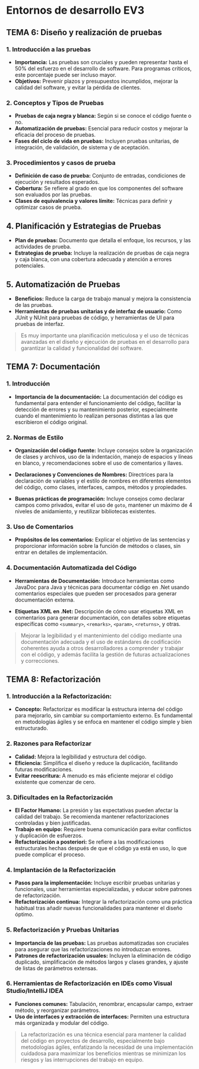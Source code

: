 # Entornos de desarrollo EV3

## TEMA 6: Diseño y realización de pruebas

### 1. Introducción a las pruebas

- **Importancia:** Las pruebas son cruciales y pueden representar hasta el 50% del esfuerzo en el desarrollo de software. Para programas críticos, este porcentaje puede ser incluso mayor.
- **Objetivos:** Prevenir plazos y presupuestos incumplidos, mejorar la calidad del software, y evitar la pérdida de clientes.

### 2. Conceptos y Tipos de Pruebas

- **Pruebas de caja negra y blanca:** Según si se conoce el código fuente o no.
- **Automatización de pruebas:** Esencial para reducir costos y mejorar la eficacia del proceso de pruebas.
- **Fases del ciclo de vida en pruebas:** Incluyen pruebas unitarias, de integración, de validación, de sistema y de aceptación.

### 3. Procedimientos y casos de prueba

- **Definición de caso de prueba:** Conjunto de entradas, condiciones de ejecución y resultados esperados.
- **Cobertura:** Se refiere al grado en que los componentes del software son evaluados por las pruebas.
- **Clases de equivalencia y valores límite:** Técnicas para definir y optimizar casos de prueba.

## 4. Planificación y Estrategias de Pruebas

- **Plan de pruebas:** Documento que detalla el enfoque, los recursos, y las actividades de prueba.
- **Estrategias de prueba:** Incluye la realización de pruebas de caja negra y caja blanca, con una cobertura adecuada y atención a errores potenciales.

## 5. Automatización de Pruebas

- **Beneficios:** Reduce la carga de trabajo manual y mejora la consistencia de las pruebas.
- **Herramientas de pruebas unitarias y de interfaz de usuario:** Como JUnit y NUnit para pruebas de código, y herramientas de UI para pruebas de interfaz.

>Es muy importante una planificación meticulosa y el uso de técnicas avanzadas en el diseño y ejecución de pruebas en el desarrollo para garantizar la calidad y funcionalidad del software.

## TEMA 7: Documentación

### 1. Introducción

- **Importancia de la documentación:** La documentación del código es fundamental para entender el funcionamiento del código, facilitar la detección de errores y su mantenimiento posterior, especialmente cuando el mantenimiento lo realizan personas distintas a las que escribieron el código original.

### 2. Normas de Estilo

- **Organización del código fuente:** Incluye consejos sobre la organización de clases y archivos, uso de la indentación, manejo de espacios y líneas en blanco, y recomendaciones sobre el uso de comentarios y llaves.

- **Declaraciones y Convenciones de Nombres:** Directrices para la declaración de variables y el estilo de nombres en diferentes elementos del código, como clases, interfaces, campos, métodos y propiedades.

- **Buenas prácticas de programación:** Incluye consejos como declarar campos como privados, evitar el uso de `goto`, mantener un máximo de 4 niveles de anidamiento, y reutilizar bibliotecas existentes.

### 3. Uso de Comentarios

- **Propósitos de los comentarios:** Explicar el objetivo de las sentencias y proporcionar información sobre la función de métodos o clases, sin entrar en detalles de implementación.

### 4. Documentación Automatizada del Código

- **Herramientas de Documentación:** Introduce herramientas como JavaDoc para Java y técnicas para documentar código en .Net usando comentarios especiales que pueden ser procesados para generar documentación externa.

- **Etiquetas XML en .Net:** Descripción de cómo usar etiquetas XML en comentarios para generar documentación, con detalles sobre etiquetas específicas como `<summary>`, `<remarks>`, `<param>`, `<returns>`, y otras.

>Mejorar la legibilidad y el mantenimiento del código mediante una documentación adecuada y el uso de estándares de codificación coherentes ayuda a otros desarrolladores a comprender y trabajar con el código, y además facilita la gestión de futuras actualizaciones y correcciones.

## TEMA 8: Refactorización

### 1. Introducción a la Refactorización:

- **Concepto:** Refactorizar es modificar la estructura interna del código para mejorarlo, sin cambiar su comportamiento externo. Es fundamental en metodologías ágiles y se enfoca en mantener el código simple y bien estructurado.

### 2. Razones para Refactorizar

- **Calidad:** Mejora la legibilidad y estructura del código.
- **Eficiencia:** Simplifica el diseño y reduce la duplicación, facilitando futuras modificaciones.
- **Evitar reescritura:** A menudo es más eficiente mejorar el código existente que comenzar de cero.

### 3. Dificultades en la Refactorización

- **El Factor Humano:** La presión y las expectativas pueden afectar la calidad del trabajo. Se recomienda mantener refactorizaciones controladas y bien justificadas.
- **Trabajo en equipo:** Requiere buena comunicación para evitar conflictos y duplicación de esfuerzos.
- **Refactorización a posteriori:** Se refiere a las modificaciones estructurales hechas después de que el código ya está en uso, lo que puede complicar el proceso.

### 4. Implantación de la Refactorización

- **Pasos para la implementación:** Incluye escribir pruebas unitarias y funcionales, usar herramientas especializadas, y educar sobre patrones de refactorización.
- **Refactorización continua:** Integrar la refactorización como una práctica habitual tras añadir nuevas funcionalidades para mantener el diseño óptimo.

### 5. Refactorización y Pruebas Unitarias

- **Importancia de las pruebas:** Las pruebas automatizadas son cruciales para asegurar que las refactorizaciones no introduzcan errores.
- **Patrones de refactorización usuales:** Incluyen la eliminación de código duplicado, simplificación de métodos largos y clases grandes, y ajuste de listas de parámetros extensas.

### 6. Herramientas de Refactorización en IDEs como Visual Studio/IntelliJ IDEA

- **Funciones comunes:** Tabulación, renombrar, encapsular campo, extraer método, y reorganizar parámetros.
- **Uso de interfaces y extracción de interfaces:** Permiten una estructura más organizada y modular del código.

>La refactorización es una técnica esencial para mantener la calidad del código en proyectos de desarrollo, especialmente bajo metodologías ágiles, enfatizando la necesidad de una implementación cuidadosa para maximizar los beneficios mientras se minimizan los riesgos y las interrupciones del trabajo en equipo.
